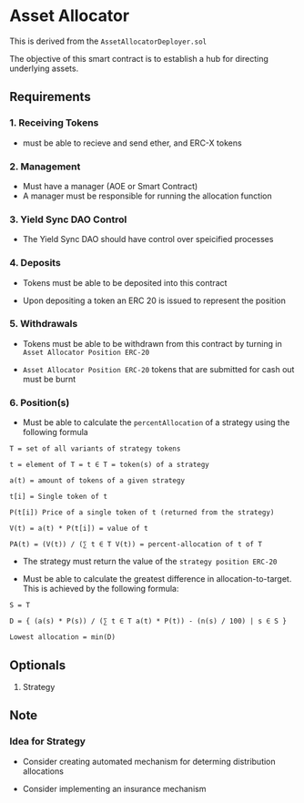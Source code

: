 # Asset Allocator

This is derived from the `AssetAllocatorDeployer.sol`

The objective of this smart contract is to establish a hub for directing underlying assets.

## Requirements

### 1. Receiving Tokens

- must be able to recieve and send ether, and ERC-X tokens

### 2. Management

-  Must have a manager (AOE or Smart Contract)
- A manager must be responsible for running the allocation function

### 3. Yield Sync DAO Control

- The Yield Sync DAO should have control over speicified processes

### 4. Deposits

- Tokens must be able to be deposited into this contract

- Upon depositing a token an ERC 20 is issued to represent the position

### 5. Withdrawals

- Tokens must be able to be withdrawn from this contract by turning in `Asset Allocator Position ERC-20`

- `Asset Allocator Position ERC-20` tokens that are submitted for cash out must be burnt

### 6. Position(s)

- Must be able to calculate the `percentAllocation` of a strategy using the following formula

```
T = set of all variants of strategy tokens

t = element of T = t ∈ T = token(s) of a strategy

a(t) = amount of tokens of a given strategy

t[i] = Single token of t

P(t[i]) Price of a single token of t (returned from the strategy)

V(t) = a(t) * P(t[i]) = value of t

PA(t) = (V(t)) / (∑ t ∈ T V(t)) = percent-allocation of t of T
```

- The strategy must return the value of the `strategy position ERC-20`

- Must be able to calculate the greatest difference in allocation-to-target. This is achieved by the following formula:

```
S = T

D = { (a(s) * P(s)) / (∑ t ∈ T a(t) * P(t)) - (n(s) / 100) | s ∈ S }

Lowest allocation = min(D)

```

## Optionals

1. Strategy

## Note

### Idea for Strategy

- Consider creating automated mechanism for determing distribution allocations

- Consider implementing an insurance mechanism